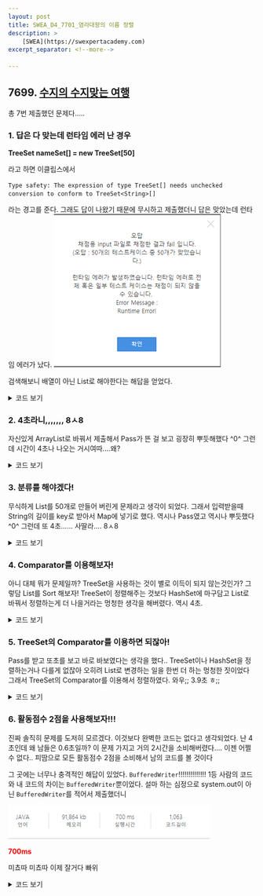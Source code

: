 ```yaml
---
layout: post
title: SWEA_D4_7701_염라대왕의 이름 정렬
description: >
    [SWEA](https://swexpertacademy.com)
excerpt_separator: <!--more-->

---
```


<!--more-->

## 7699. [수지의 수지맞는 여행](https://swexpertacademy.com/main/code/problem/problemDetail.do?contestProbId=AWqU0zh6rssDFARG)



총 7번 제출했던 문제다.....

### 1. 답은 다 맞는데 런타임 에러 난 경우

**TreeSet<String> nameSet[] = new TreeSet[50]**

라고 하면 이클립스에서   

`Type safety: The expression of type TreeSet[] needs unchecked conversion to conform to TreeSet<String>[]`    

라는 경고를 준다.
그래도 답이 나왔기 때문에 무시하고 제출했더니 답은 맞았는데 런타임 에러가 났다.
![algo-7701](/assets/algo-7701.png)

검색해보니 배열이 아닌 List로 해야한다는 해답을 얻었다.


<details>
<summary>코드 보기</summary>
<div markdown="1">

```java
import java.io.BufferedReader;
import java.io.InputStreamReader;
import java.util.TreeSet;

public class Solution {
	static int T, N;
	static TreeSet<String> nameSet[] = new TreeSet[50];

	static String s;

	public static void main(String[] args) throws Exception {
		BufferedReader in = new BufferedReader(new InputStreamReader(System.in));

		T = Integer.parseInt(in.readLine().trim());
		for (int test_case = 1; test_case <= T; test_case++) {
			N = Integer.parseInt(in.readLine().trim());


			for(int i=0; i<50; i++) {
				nameSet[i] = new TreeSet<>();
			}

			for(int i=0; i<N; i++) {
				s = in.readLine();
				nameSet[s.length()].add(s);
			}

			System.out.println("#"+test_case);

			for(int i=0; i<50; i++) {
				for(String s : nameSet[i]) {
					System.out.println(s);
				}
			}
		}
	}
}

```

</div>
</details>

### 2. 4초라니,,,,,,, 8ㅅ8

자신있게 ArrayList로 바꿔서 제출해서 Pass가 뜬 걸 보고 굉장히 뿌듯해했다 ^0^
그런데 시간이 4초나 나오는 거시여따....왜?

<details>
<summary>코드 보기</summary>
<div markdown="1">

```java
import java.io.BufferedReader;
import java.io.InputStreamReader;
import java.util.ArrayList;
import java.util.List;
import java.util.TreeSet;

public class Solution  {
	static int T, N;
	static List<TreeSet<String>> nameSet;

	static String s;

	public static void main(String[] args) throws Exception {
		BufferedReader in = new BufferedReader(new InputStreamReader(System.in));

		T = Integer.parseInt(in.readLine().trim());
		for (int test_case = 1; test_case <= T; test_case++) {
			N = Integer.parseInt(in.readLine().trim());

			nameSet = new ArrayList<TreeSet<String>>();

			for(int i=0; i<50; i++) {
				nameSet.add(new TreeSet<String>());
			}
			for(int i=0; i<N; i++) {
				s = in.readLine();
				nameSet.get(s.length()-1).add(s);
			}

			System.out.println("#"+test_case);

			for(int i=0; i<50; i++) {
				for(String s : nameSet.get(i)) {
					System.out.println(s);
				}
			}
		}
	}
}

```

</div>
</details>

### 3. 분류를 해야겠다!

무식하게 List를 50개로 만들어 버린게 문제라고 생각이 되었다.
그래서 입력받을때 String의 길이를 key로 받아서 Map에 넣기로 했다.
역시나 Pass였고 역시나 뿌듯했다 ^0^
그런데 또 4초...... 사딸라.... 8ㅅ8

<details>
<summary>코드 보기</summary>
<div markdown="1">

```java
import java.io.BufferedReader;
import java.io.InputStreamReader;
import java.util.ArrayList;
import java.util.TreeMap;
import java.util.TreeSet;

public class Solution  {
	static int T, N;
	static TreeMap<Integer, TreeSet<String>> nameSet;
	static boolean check[];

	static String s;

	public static void main(String[] args) throws Exception {
		BufferedReader in = new BufferedReader(new InputStreamReader(System.in));

		T = Integer.parseInt(in.readLine().trim());
		for (int test_case = 1; test_case <= T; test_case++) {
			N = Integer.parseInt(in.readLine().trim());

			nameSet = new TreeMap<>();
			check = new boolean[51];

			for(int i=0; i<N; i++) {
				s = in.readLine();
				if(!nameSet.containsKey(s.length())) {
					nameSet.put(s.length(), new TreeSet<>());
				}
				nameSet.get(s.length()).add(s);
			}

			System.out.println("#"+test_case);

			for(int l : nameSet.keySet()) {
				for(String s : nameSet.get(l)) {
					System.out.println(s);
				}
			}
		}
	}
}


```

</div>
</details>


### 4. Comparator를 이용해보자!

아니 대체 뭐가 문제일까?
TreeSet을 사용하는 것이 별로 이득이 되지 않는것인가?
그렇담 List를 Sort 해보자!
TreeSet이 정렬해주는 것보다 HashSet에 마구담고 List로 바꿔서 정렬하는게 더 나을거라는 멍청한 생각을 해버렸다.
역시 4초.

<details>
<summary>코드 보기</summary>
<div markdown="1">

```java
import java.io.BufferedReader;
import java.io.InputStreamReader;
import java.util.Arrays;
import java.util.Comparator;
import java.util.HashSet;

public class Solution  {
	static int T, N;
	static HashSet<String> nameSet;
	static String[] nameList;

	static String s;

	public static void main(String[] args) throws Exception {
		BufferedReader in = new BufferedReader(new InputStreamReader(System.in));

		T = Integer.parseInt(in.readLine().trim());
		for (int test_case = 1; test_case <= T; test_case++) {
			N = Integer.parseInt(in.readLine().trim());

			nameSet = new HashSet<>();

			for(int i=0; i<N; i++) {
				nameSet.add(in.readLine());
			}

			nameList = Arrays.copyOf(nameSet.toArray(), nameSet.size(), String[].class);

			Arrays.sort(nameList, new Comparator<String>() {

				@Override
				public int compare(String s1, String s2) {
					if(s1.length() == s2.length()) {
						return s1.compareTo(s2);
					}
					return s1.length() - s2.length();
				}
			});

			System.out.println("#"+test_case);

			for(String s: nameList) {
				System.out.println(s);
			}
		}
	}
}

```

</div>
</details>


### 5. TreeSet의 Comparator를 이용하면 되잖아!

Pass를 받고 또초를 보고 바로 바보였다는 생각을 했다..
TreeSet이나 HashSet을 정렬하는거나 다를게 없잖아
오히려 List로 변경하는 일을 한번 더 하는 멍청한 짓이었다
그래서 TreeSet의 Comparator를 이용해서 정렬하였다.
와우;; 3.9초 ㅎ;;

<details>
<summary>코드 보기</summary>
<div markdown="1">

```java
import java.io.BufferedReader;
import java.io.InputStreamReader;
import java.util.Arrays;
import java.util.Comparator;
import java.util.HashSet;

public class Solution  {
	static int T, N;
	static HashSet<String> nameSet;
	static String[] nameList;

	static String s;

	public static void main(String[] args) throws Exception {
		BufferedReader in = new BufferedReader(new InputStreamReader(System.in));

		T = Integer.parseInt(in.readLine().trim());
		for (int test_case = 1; test_case <= T; test_case++) {
			N = Integer.parseInt(in.readLine().trim());

			nameSet = new HashSet<>();

			for(int i=0; i<N; i++) {
				nameSet.add(in.readLine());
			}

			nameList = Arrays.copyOf(nameSet.toArray(), nameSet.size(), String[].class);

			Arrays.sort(nameList, new Comparator<String>() {

				@Override
				public int compare(String s1, String s2) {
					if(s1.length() == s2.length()) {
						return s1.compareTo(s2);
					}
					return s1.length() - s2.length();
				}
			});

			System.out.println("#"+test_case);

			for(String s: nameList) {
				System.out.println(s);
			}
		}
	}
}

```

</div>
</details>


### 6. 활동점수 2점을 사용해보자!!!

진짜 솔직히 문제를 도저히 모르겠다.
이것보다 완벽한 코드는 없다고 생각되었다.
난 4초인데 왜 남들은 0.6초일까?
이 문제 가지고 거의 2시간을 소비해버렸다....
이젠 어쩔 수 없다.. 피땀으로 모든 활동점수 2점을 소비해서 남의 코드를 볼 것이다

그 곳에는 너무나 충격적인 해답이 있었다.
`BufferedWriter`!!!!!!!!!!!!!!
1등 사람의 코드와 내 코드의 차이는 `BufferedWriter`뿐이었다.
설마 하는 심정으로 system.out이 아닌 `BufferedWriter`를 적어서 제출했더니

![algo-7701(2)](/assets/algo-7701(2).png)

<span style="color:red;"><strong>700ms</strong></span>

미쵸따 미쵸따 이제 잘거다 빠위


<details>
<summary>코드 보기</summary>
<div markdown="1">

```java
import java.io.BufferedReader;
import java.io.BufferedWriter;
import java.io.InputStreamReader;
import java.io.OutputStreamWriter;
import java.util.Comparator;
import java.util.TreeSet;

public class Solution{
	static int T, N;
	static TreeSet<String> nameSet;

	static String s;

	public static void main(String[] args) throws Exception {
		BufferedReader in = new BufferedReader(new InputStreamReader(System.in));
		BufferedWriter bw = new BufferedWriter(new OutputStreamWriter(System.out));

		T = Integer.parseInt(in.readLine().trim());
		for (int test_case = 1; test_case <= T; test_case++) {
			N = Integer.parseInt(in.readLine().trim());

			nameSet = new TreeSet<>(new Comparator<String>() {
				@Override
				public int compare(String s1, String s2) {
					if(s1.length() == s2.length()) {
						return s1.compareTo(s2);
					}
					return s1.length() - s2.length();
				}
			});

			for(int i=0; i<N; i++) {
				nameSet.add(in.readLine());
			}

			bw.write("#"+test_case+"\n");
			for(String s:nameSet) {
				bw.write(s+"\n");
			}
		}
	}
}

```

</div>
</details>
